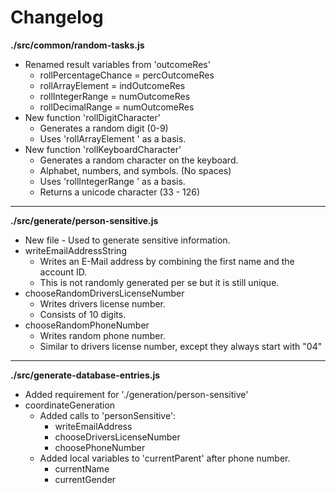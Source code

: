 # Changelog

**./src/common/random-tasks.js**
* Renamed result variables from 'outcomeRes'
	* rollPercentageChance = percOutcomeRes
	* rollArrayElement = indOutcomeRes
	* rollIntegerRange = numOutcomeRes
	* rollDecimalRange = numOutcomeRes
* New function 'rollDigitCharacter'
	* Generates a random digit (0-9)
	* Uses 'rollArrayElement ' as a basis.
* New function 'rollKeyboardCharacter'
	* Generates a random character on the keyboard.
	* Alphabet, numbers, and symbols. (No spaces)
	* Uses 'rollIntegerRange ' as a basis.
	* Returns a unicode character (33 - 126)

---

**./src/generate/person-sensitive.js**
* New file - Used to generate sensitive information.
* writeEmailAddressString
	* Writes an E-Mail address by combining the first name and the account ID.
	* This is not randomly generated per se but it is still unique.
* chooseRandomDriversLicenseNumber
	* Writes drivers license number.
	* Consists of 10 digits.
* chooseRandomPhoneNumber
	* Writes random phone number.
	* Similar to drivers license number, except they always start with "04"

---

**./src/generate-database-entries.js**
* Added requirement for './generation/person-sensitive'
* coordinateGeneration
	* Added calls to 'personSensitive':
		* writeEmailAddress
		* chooseDriversLicenseNumber
		* choosePhoneNumber
	* Added local variables to 'currentParent' after phone number.
		* currentName
		* currentGender
